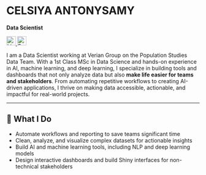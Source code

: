 # **CELSIYA ANTONYSAMY**

**Data Scientist**

<a href="https://www.linkedin.com/in/celsiya-antonysamy/" target="_blank">
  <img src="https://cdn.jsdelivr.net/npm/simple-icons@v9/icons/linkedin.svg" alt="LinkedIn" width="24" height="24"/>
</a>
<a href="mailto:joescelsiya@gmail.com">
  <img src="https://cdn.jsdelivr.net/npm/simple-icons@v9/icons/gmail.svg" alt="Email" width="24" height="24"/>
</a>


I am a Data Scientist working at Verian Group on the Population Studies Data Team. With a 1st Class MSc in Data Science and hands-on experience in AI, machine learning, and deep learning, I specialize in building tools and dashboards that not only analyze data but also **make life easier for teams and stakeholders**. From automating repetitive workflows to creating AI-driven applications, I thrive on making data accessible, actionable, and impactful for real-world projects.

---

## 🚀 What I Do
- Automate workflows and reporting to save teams significant time  
- Clean, analyze, and visualize complex datasets for actionable insights  
- Build AI and machine learning tools, including NLP and deep learning models  
- Design interactive dashboards and build Shiny interfaces for non-technical stakeholders









